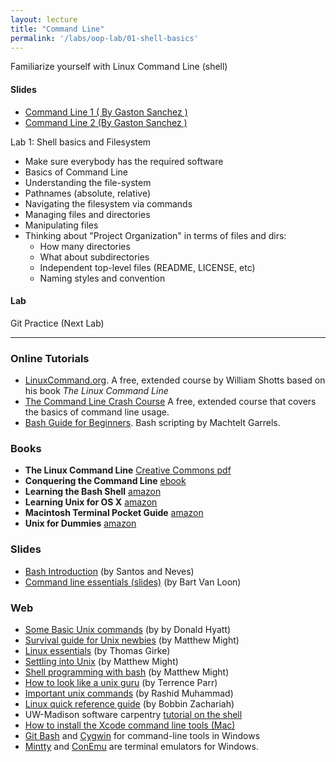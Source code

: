 ```yaml
---
layout: lecture
title: "Command Line"
permalink: '/labs/oop-lab/01-shell-basics'
---
```


<p class="message">
  Familiarize yourself with Linux  Command Line (shell)
</p>

<h4>
	<span class="fa fa-picture-o fa-lg main-list-item-icon"></span>
	Slides
</h4>

- <a href="https://docs.google.com/presentation/d/1QKFuvlVwJdQ2cUCOLS6Bx0ADxx80gyTrU0GL7PzKZV8/pub?start=false&loop=false&delayms=3000" target="_blank">Command Line  1 ( By Gaston Sanchez )</a>
- <a href="https://docs.google.com/presentation/d/171UrtqnNtSMjVfRdfheLAmgogQQXMbIZjc2HaSO_oWg/pub?start=false&loop=false&delayms=3000" target="_blank">Command Line 2 (By Gaston Sanchez )</a>

Lab 1: Shell basics and Filesystem

- Make sure everybody has the required software
- Basics of Command Line
- Understanding the file-system
- Pathnames (absolute, relative)
- Navigating the filesystem via commands
- Managing files and directories
- Manipulating files
- Thinking about "Project Organization" in terms of files and dirs:
	- How many directories
	- What about subdirectories
	- Independent top-level files (README, LICENSE, etc)
	- Naming styles and convention


<h4>
	<span class="fa fa-flask fa-lg main-list-item-icon"></span>
	Lab
</h4>
<a>Git Practice (Next Lab)</a>



------


### Online Tutorials

- [LinuxCommand.org](http://linuxcommand.org/index.php). A free, extended course by William Shotts based on his book _The Linux Command Line_
- [The Command Line Crash Course](http://cli.learncodethehardway.org/book/) A free, extended course that covers the basics of command line usage.
- [Bash Guide for Beginners](http://www.tldp.org/LDP/Bash-Beginners-Guide/html/). Bash scripting by Machtelt Garrels.


### Books

- __The Linux Command Line__ [Creative Commons pdf](http://sourceforge.net/projects/linuxcommand/files/TLCL/13.07/TLCL-13.07.pdf/download)
- __Conquering the Command Line__ [ebook](http://conqueringthecommandline.com/book)
- __Learning the Bash Shell__ [amazon](http://www.amazon.com/Learning-bash-Shell-Programming-Nutshell/dp/0596009658)
- __Learning Unix for OS X__ [amazon](http://www.amazon.com/Learning-Unix-OS-Going-Terminal/dp/1491939982)
- __Macintosh Terminal Pocket Guide__ [amazon](http://www.amazon.com/Macintosh-Terminal-Pocket-Daniel-Barrett/dp/1449328342)
- __Unix for Dummies__ [amazon](http://www.amazon.com/UNIX-For-Dummies-John-Levine/dp/0764541471)


### Slides

- [Bash Introduction](https://speakerdeck.com/62gerente/bash-introduction) (by Santos and Neves)
- [Command line essentials (slides)](http://www.slideshare.net/bbbart/command-line-essentials) (by Bart Van Loon)


### Web

- [Some Basic Unix commands](http://www.tjhsst.edu/~dhyatt/superap/unixcmd.html) (by by Donald Hyatt)
- [Survival guide for Unix newbies](http://matt.might.net/articles/basic-unix/) (by Matthew Might)
- [Linux essentials](http://faculty.ucr.edu/~tgirke/Documents/UNIX/linux_manual.html) (by Thomas Girke)
- [Settling into Unix](http://matt.might.net/articles/settling-into-unix/) (by Matthew Might)
- [Shell programming with bash](http://matt.might.net/articles/bash-by-example/) (by Matthew Might)
- [How to look like a unix guru](http://www.cs.usfca.edu/~parrt/course/601/lectures/unix.util.html) (by Terrence Parr)
- [Important unix commands](http://www.personal.kent.edu/~rmuhamma/OpSystems/unixCommands.htm) (by Rashid Muhammad)
- [Linux quick reference guide](http://linoxide.com/guide/linux-command-shelf.html) (by Bobbin Zachariah)
- UW-Madison software carpentry [tutorial on the shell](https://github.com/UW-Madison-ACI/boot-camps/tree/2014-01-uwmadison/shell)
- [How to install the Xcode command line tools (Mac)](http://railsapps.github.io/xcode-command-line-tools.html)
- [Git Bash](http://msysgit.github.io/) and [Cygwin](http://www.cygwin.com/) for command-line
  tools in Windows
- [Mintty](https://code.google.com/p/mintty/) and [ConEmu](https://github.com/Maximus5/ConEmu) are
  terminal emulators for Windows.

